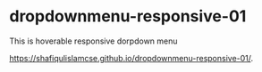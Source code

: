 # dropdownmenu-responsive-01
This is hoverable responsive dorpdown menu

https://shafiqulislamcse.github.io/dropdownmenu-responsive-01/. 

